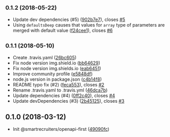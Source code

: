 <a name="0.1.2"></a>
## <small>0.1.2 (2018-05-22)</small>

* Update dev dependencies (#5) ([902b7e7](https://github.com/smartrecruiters/openapi-first/commit/902b7e7)), closes [#5](https://github.com/smartrecruiters/openapi-first/issues/5)
* Using `defaultsDeep` causes that values for `array` type of parameters are merged with default value ([f24cee1](https://github.com/smartrecruiters/openapi-first/commit/f24cee1)), closes [#6](https://github.com/smartrecruiters/openapi-first/issues/6)



<a name="0.1.1"></a>
## <small>0.1.1 (2018-05-10)</small>

* Create .travis.yaml ([26bc605](https://github.com/smartrecruiters/openapi-first/commit/26bc605))
* Fix node version img.shield.io ([bb64629](https://github.com/smartrecruiters/openapi-first/commit/bb64629))
* Fix node version img.shields.io ([eab6451](https://github.com/smartrecruiters/openapi-first/commit/eab6451))
* Improve community profile ([e5848df](https://github.com/smartrecruiters/openapi-first/commit/e5848df))
* node.js version in package.json ([c4b14f8](https://github.com/smartrecruiters/openapi-first/commit/c4b14f8))
* README typo fix (#2) ([feca553](https://github.com/smartrecruiters/openapi-first/commit/feca553)), closes [#2](https://github.com/smartrecruiters/openapi-first/issues/2)
* Rename .travis.yaml to .travis.yml ([46dca7b](https://github.com/smartrecruiters/openapi-first/commit/46dca7b))
* Update dependencies (#4) ([0ff2c40](https://github.com/smartrecruiters/openapi-first/commit/0ff2c40)), closes [#4](https://github.com/smartrecruiters/openapi-first/issues/4)
* Update devDependencies (#3) ([2b45125](https://github.com/smartrecruiters/openapi-first/commit/2b45125)), closes [#3](https://github.com/smartrecruiters/openapi-first/issues/3)



<a name="0.1.0"></a>
## 0.1.0 (2018-03-12)

* Init @smartrecruiters/openapi-first ([49090fc](https://github.com/smartrecruiters/openapi-first/commit/49090fc))



